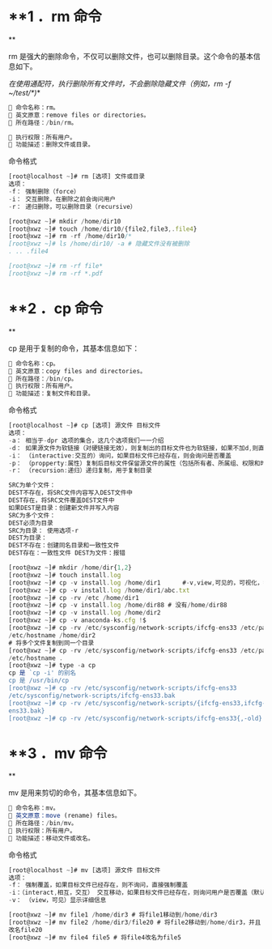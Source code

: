 # **1 ．rm 命令**

rm 是强大的删除命令，不仅可以删除文件，也可以删除目录。这个命令的基本信息如下。

**在使用通配符*，执行删除所有文件时，不会删除隐藏文件（例如，rm -f  ~/test/*)**



```javascript
 命令名称：rm。
 英文原意：remove files or directories。
 所在路径：/bin/rm。

 执行权限：所有用户。
 功能描述：删除文件或目录。
```

命令格式

```javascript
[root@localhost ~]# rm [选项] 文件或目录
选项：
-f： 强制删除（force）
-i： 交互删除，在删除之前会询问用户
-r： 递归删除，可以删除目录（recursive）
```

```javascript
[root@xwz ~]# mkdir /home/dir10
[root@xwz ~]# touch /home/dir10/{file2,file3,.file4}
[root@xwz ~]# rm -rf /home/dir10/*
[root@xwz ~]# ls /home/dir10/ -a # 隐藏文件没有被删除
. .. .file4
[root@xwz ~]# rm -rf file*
[root@xwz ~]# rm -rf *.pdf
```

# **2 ．cp 命令**

cp 是用于复制的命令，其基本信息如下：

```javascript
 命令名称：cp。
 英文原意：copy files and directories。
 所在路径：/bin/cp。
 执行权限：所有用户。
 功能描述：复制文件和目录。
```

命令格式

```javascript
[root@localhost ~]# cp [选项] 源文件 目标文件
选项：
-a： 相当于-dpr 选项的集合，这几个选项我们一一介绍
-d： 如果源文件为软链接（对硬链接无效），则复制出的目标文件也为软链接，如果不加d,则直接复制源文件
-i： （interactive:交互的）询问，如果目标文件已经存在，则会询问是否覆盖
-p： （propperty:属性）复制后目标文件保留源文件的属性（包括所有者、所属组、权限和时间）
-r： （recursion:递归）递归复制，用于复制目录
```

```javascript
SRC为单个文件：
DEST不存在，将SRC文件内容写入DEST文件中
DEST存在，将SRC文件覆盖DEST文件中
如果DEST是目录：创建新文件并写入内容
SRC为多个文件：
DEST必须为目录
SRC为目录： 使用选项‐r
DEST为目录：
DEST不存在：创建同名目录和一致性文件
DEST存在：一致性文件 DEST为文件：报错
```

```javascript
[root@xwz ~]# mkdir /home/dir{1,2}
[root@xwz ~]# touch install.log
[root@xwz ~]# cp -v install.log /home/dir1   	#-v,view,可见的，可视化，打印过程
[root@xwz ~]# cp -v install.log /home/dir1/abc.txt
[root@xwz ~]# cp -rv /etc /home/dir1
[root@xwz ~]# cp -v install.log /home/dir88 # 没有/home/dir88
[root@xwz ~]# cp -v install.log /home/dir2
[root@xwz ~]# cp -v anaconda-ks.cfg !$
[root@xwz ~]# cp -rv /etc/sysconfig/network-scripts/ifcfg-ens33 /etc/passwd
/etc/hostname /home/dir2
# 将多个文件复制到同一个目录
[root@xwz ~]# cp -rv /etc/sysconfig/network-scripts/ifcfg-ens33 /etc/passwd
/etc/hostname .
[root@xwz ~]# type -a cp
cp 是 `cp -i' 的别名
cp 是 /usr/bin/cp
[root@xwz ~]# cp -rv /etc/sysconfig/network-scripts/ifcfg-ens33
/etc/sysconfig/network-scripts/ifcfg-ens33.bak
[root@xwz ~]# cp -rv /etc/sysconfig/network-scripts/{ifcfg-ens33,ifcfg-
ens33.bak}
[root@xwz ~]# cp -rv /etc/sysconfig/network-scripts/ifcfg-ens33{,-old}
```

# **3 ．mv 命令**

mv 是用来剪切的命令，其基本信息如下。

```javascript
 命令名称：mv。
 英文原意：move (rename) files。
 所在路径：/bin/mv。
 执行权限：所有用户。
 功能描述：移动文件或改名。
```

命令格式

```javascript
[root@localhost ~]# mv [选项] 源文件 目标文件
选项：
-f： 强制覆盖，如果目标文件已经存在，则不询问，直接强制覆盖
-i：（interact,相互，交互） 交互移动，如果目标文件已经存在，则询问用户是否覆盖（默认选项）
-v： （view，可见）显示详细信息
```

```javascript
[root@xwz ~]# mv file1 /home/dir3 # 将file1移动到/home/dir3
[root@xwz ~]# mv file2 /home/dir3/file20 # 将file2移动到/home/dir3，并且
改名file20
[root@xwz ~]# mv file4 file5 # 将file4改名为file5
```